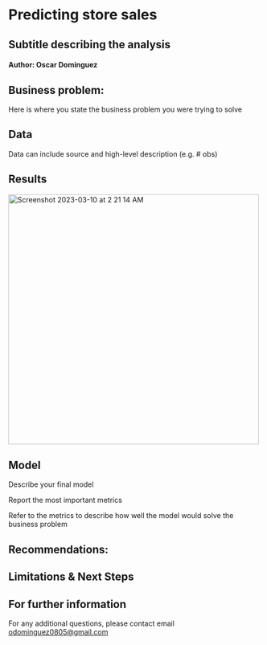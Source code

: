 # Predicting store sales 
## Subtitle describing the analysis

#### Author: Oscar Dominguez

## Business problem:
Here is where you state the business problem you were trying to solve

## Data
Data can include source and high-level description (e.g. # obs)

## Results
<img width="498" alt="Screenshot 2023-03-10 at 2 21 14 AM" src="https://user-images.githubusercontent.com/123289046/224265545-1bb08ff3-4189-46b5-b973-f7d5f834ef46.png">


## Model
Describe your final model

Report the most important metrics

Refer to the metrics to describe how well the model would solve the business problem

## Recommendations:

## Limitations & Next Steps

## For further information 
For any additional questions, please contact email odominguez0805@gmail.com
